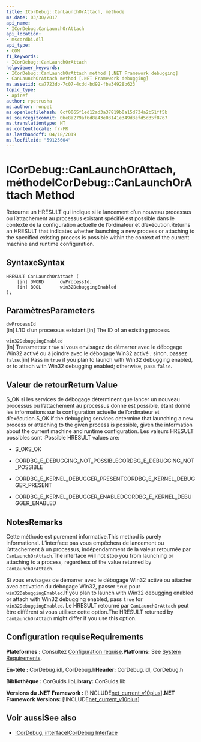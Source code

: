 ```yaml
---
title: ICorDebug::CanLaunchOrAttach, méthode
ms.date: 03/30/2017
api_name:
- ICorDebug.CanLaunchOrAttach
api_location:
- mscordbi.dll
api_type:
- COM
f1_keywords:
- ICorDebug::CanLaunchOrAttach
helpviewer_keywords:
- ICorDebug::CanLaunchOrAttach method [.NET Framework debugging]
- CanLaunchOrAttach method [.NET Framework debugging]
ms.assetid: ca7723db-7c07-4cdd-bd92-fba34928b623
topic_type:
- apiref
author: rpetrusha
ms.author: ronpet
ms.openlocfilehash: 0cf0065f1ed12ad3a37819b0a15d734a2b51ff5b
ms.sourcegitcommit: 0be8a279af6d8a43e03141e349d3efd5d35f8767
ms.translationtype: HT
ms.contentlocale: fr-FR
ms.lasthandoff: 04/18/2019
ms.locfileid: "59125604"
---
```

# <a name="icordebugcanlaunchorattach-method"></a><span data-ttu-id="3b9ac-102">ICorDebug::CanLaunchOrAttach, méthode</span><span class="sxs-lookup"><span data-stu-id="3b9ac-102">ICorDebug::CanLaunchOrAttach Method</span></span>
<span data-ttu-id="3b9ac-103">Retourne un HRESULT qui indique si le lancement d’un nouveau processus ou l’attachement au processus existant spécifié est possible dans le contexte de la configuration actuelle de l’ordinateur et d’exécution.</span><span class="sxs-lookup"><span data-stu-id="3b9ac-103">Returns an HRESULT that indicates whether launching a new process or attaching to the specified existing process is possible within the context of the current machine and runtime configuration.</span></span>  
  
## <a name="syntax"></a><span data-ttu-id="3b9ac-104">Syntaxe</span><span class="sxs-lookup"><span data-stu-id="3b9ac-104">Syntax</span></span>  
  
```  
HRESULT CanLaunchOrAttach (  
    [in] DWORD      dwProcessId,  
    [in] BOOL       win32DebuggingEnabled  
);  
```  
  
## <a name="parameters"></a><span data-ttu-id="3b9ac-105">Paramètres</span><span class="sxs-lookup"><span data-stu-id="3b9ac-105">Parameters</span></span>  
 `dwProcessId`  
 <span data-ttu-id="3b9ac-106">[in] L’ID d’un processus existant.</span><span class="sxs-lookup"><span data-stu-id="3b9ac-106">[in] The ID of an existing process.</span></span>  
  
 `win32DebuggingEnabled`  
 <span data-ttu-id="3b9ac-107">[in] Transmettez `true` si vous envisagez de démarrer avec le débogage Win32 activé ou à joindre avec le débogage Win32 activé ; sinon, passez `false`.</span><span class="sxs-lookup"><span data-stu-id="3b9ac-107">[in] Pass in `true` if you plan to launch with Win32 debugging enabled, or to attach with Win32 debugging enabled; otherwise, pass `false`.</span></span>  
  
## <a name="return-value"></a><span data-ttu-id="3b9ac-108">Valeur de retour</span><span class="sxs-lookup"><span data-stu-id="3b9ac-108">Return Value</span></span>  
 <span data-ttu-id="3b9ac-109">S_OK si les services de débogage déterminent que lancer un nouveau processus ou l’attachement au processus donné est possible, étant donné les informations sur la configuration actuelle de l’ordinateur et d’exécution.</span><span class="sxs-lookup"><span data-stu-id="3b9ac-109">S_OK if the debugging services determine that launching a new process or attaching to the given process is possible, given the information about the current machine and runtime configuration.</span></span> <span data-ttu-id="3b9ac-110">Les valeurs HRESULT possibles sont :</span><span class="sxs-lookup"><span data-stu-id="3b9ac-110">Possible HRESULT values are:</span></span>  
  
-   <span data-ttu-id="3b9ac-111">S_OK</span><span class="sxs-lookup"><span data-stu-id="3b9ac-111">S_OK</span></span>  
  
-   <span data-ttu-id="3b9ac-112">CORDBG_E_DEBUGGING_NOT_POSSIBLE</span><span class="sxs-lookup"><span data-stu-id="3b9ac-112">CORDBG_E_DEBUGGING_NOT_POSSIBLE</span></span>  
  
-   <span data-ttu-id="3b9ac-113">CORDBG_E_KERNEL_DEBUGGER_PRESENT</span><span class="sxs-lookup"><span data-stu-id="3b9ac-113">CORDBG_E_KERNEL_DEBUGGER_PRESENT</span></span>  
  
-   <span data-ttu-id="3b9ac-114">CORDBG_E_KERNEL_DEBUGGER_ENABLED</span><span class="sxs-lookup"><span data-stu-id="3b9ac-114">CORDBG_E_KERNEL_DEBUGGER_ENABLED</span></span>  
  
## <a name="remarks"></a><span data-ttu-id="3b9ac-115">Notes</span><span class="sxs-lookup"><span data-stu-id="3b9ac-115">Remarks</span></span>  
 <span data-ttu-id="3b9ac-116">Cette méthode est purement informative.</span><span class="sxs-lookup"><span data-stu-id="3b9ac-116">This method is purely informational.</span></span> <span data-ttu-id="3b9ac-117">L’interface pas vous empêchera de lancement ou l’attachement à un processus, indépendamment de la valeur retournée par `CanLaunchOrAttach`.</span><span class="sxs-lookup"><span data-stu-id="3b9ac-117">The interface will not stop you from launching or attaching to a process, regardless of the value returned by `CanLaunchOrAttach`.</span></span>  
  
 <span data-ttu-id="3b9ac-118">Si vous envisagez de démarrer avec le débogage Win32 activé ou attacher avec activation du débogage Win32, passer `true` pour `win32DebuggingEnabled`.</span><span class="sxs-lookup"><span data-stu-id="3b9ac-118">If you plan to launch with Win32 debugging enabled or attach with Win32 debugging enabled, pass `true` for `win32DebuggingEnabled`.</span></span> <span data-ttu-id="3b9ac-119">Le HRESULT retourné par `CanLaunchOrAttach` peut être différent si vous utilisez cette option.</span><span class="sxs-lookup"><span data-stu-id="3b9ac-119">The HRESULT returned by `CanLaunchOrAttach` might differ if you use this option.</span></span>  
  
## <a name="requirements"></a><span data-ttu-id="3b9ac-120">Configuration requise</span><span class="sxs-lookup"><span data-stu-id="3b9ac-120">Requirements</span></span>  
 <span data-ttu-id="3b9ac-121">**Plateformes :** Consultez [Configuration requise](../../../../docs/framework/get-started/system-requirements.md).</span><span class="sxs-lookup"><span data-stu-id="3b9ac-121">**Platforms:** See [System Requirements](../../../../docs/framework/get-started/system-requirements.md).</span></span>  
  
 <span data-ttu-id="3b9ac-122">**En-tête :** CorDebug.idl, CorDebug.h</span><span class="sxs-lookup"><span data-stu-id="3b9ac-122">**Header:** CorDebug.idl, CorDebug.h</span></span>  
  
 <span data-ttu-id="3b9ac-123">**Bibliothèque :** CorGuids.lib</span><span class="sxs-lookup"><span data-stu-id="3b9ac-123">**Library:** CorGuids.lib</span></span>  
  
 <span data-ttu-id="3b9ac-124">**Versions du .NET Framework :** [!INCLUDE[net_current_v10plus](../../../../includes/net-current-v10plus-md.md)]</span><span class="sxs-lookup"><span data-stu-id="3b9ac-124">**.NET Framework Versions:** [!INCLUDE[net_current_v10plus](../../../../includes/net-current-v10plus-md.md)]</span></span>  
  
## <a name="see-also"></a><span data-ttu-id="3b9ac-125">Voir aussi</span><span class="sxs-lookup"><span data-stu-id="3b9ac-125">See also</span></span>

- [<span data-ttu-id="3b9ac-126">ICorDebug, interface</span><span class="sxs-lookup"><span data-stu-id="3b9ac-126">ICorDebug Interface</span></span>](../../../../docs/framework/unmanaged-api/debugging/icordebug-interface.md)
